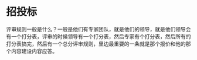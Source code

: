 # 招投标

评审规则一般是什么？一般是他们有专家团队，就是他们的领导，就是他们领导会有一个打分表，评审的时候领导有一个打分表，然后专家有个打分表，然后所有的打分表搞完，然后有一个总分评审规则，里边最重要的一条就是那个报价和他的那个内容建设内容应答。
